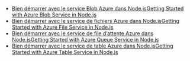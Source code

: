 
* [<span data-ttu-id="ddb0b-101">Bien démarrer avec le service Blob Azure dans Node.js</span><span class="sxs-lookup"><span data-stu-id="ddb0b-101">Getting Started with Azure Blob Service in Node.js</span></span>](https://azure.microsoft.com/resources/samples/storage-blob-node-getting-started/)
* [<span data-ttu-id="ddb0b-102">Bien démarrer avec le service de fichiers Azure dans Node.js</span><span class="sxs-lookup"><span data-stu-id="ddb0b-102">Getting Started with Azure File Service in Node.js</span></span>](https://azure.microsoft.com/resources/samples/storage-file-node-getting-started/)
* [<span data-ttu-id="ddb0b-103">Bien démarrer avec le service de file d’attente Azure dans Node.js</span><span class="sxs-lookup"><span data-stu-id="ddb0b-103">Getting Started with Azure Queue Service in Node.js</span></span>](https://azure.microsoft.com/resources/samples/storage-queue-node-getting-started/)
* [<span data-ttu-id="ddb0b-104">Bien démarrer avec le service de table Azure dans Node.js</span><span class="sxs-lookup"><span data-stu-id="ddb0b-104">Getting Started with Azure Table Service in Node.js</span></span>](https://azure.microsoft.com/resources/samples/storage-table-node-getting-started/)
